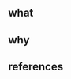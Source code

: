 <!-- Thank you for contributing to OWASP ModSecurity, your effort is greatly appreciated -->
<!-- Please help us by adding the information below in this PR so it aids reviewers -->

## what

<!--
- Describe high-level what changed as a result of these commits (i.e. in plain-english, what do these changes mean?)
- Use bullet points to be concise and to the point.
-->

## why

<!--
- Provide the justifications for the changes (e.g. business case).
- Describe why these changes were made (e.g. why do these commits fix the problem?)
- Use bullet points to be concise and to the point.
-->

## references

<!--
- Link to any supporting github issues or helpful documentation to add some context (e.g. stackoverflow).
- Use `closes #123`, if this PR closes a GitHub issue `#123`
-->
